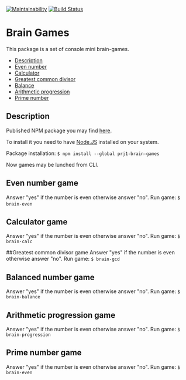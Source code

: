 [![Maintainability](https://api.codeclimate.com/v1/badges/229ad9333cb6a1b6117e/maintainability)](https://codeclimate.com/github/agrazh/project-lvl1-s308/maintainability)
[![Build Status](https://travis-ci.org/agrazh/project-lvl1-s308.svg?branch=master)](https://travis-ci.org/agrazh/project-lvl1-s308)

# Brain Games

This package is a set of console mini brain-games.
* [Description](#description)
* [Even number](#Even-number-game)
* [Calculator](#calc)
* [Greatest common divisor](#gcd)
* [Balance](#balance)
* [Arithmetic progression](#progression)
* [Prime number](#prime)

## Description
Published NPM package you may find [here](https://www.npmjs.com/package/prj1_brain_games).

To install it you need to have [Node.JS](https://nodejs.org) installed on your system.

Package installation: `$ npm install --global prj1-brain-games`

Now games may be lunched from CLI.

## Even number game
Answer "yes" if the number is even otherwise answer "no".
Run game: `$ brain-even`
![<gif here>](https://repo.github.io/project-lvl1-s308/even.gif)


## Calculator game
Answer "yes" if the number is even otherwise answer "no".
Run game: `$ brain-calc`

##Greatest common divisor game
Answer "yes" if the number is even otherwise answer "no".
Run game: `$ brain-gcd`

## Balanced number game
Answer "yes" if the number is even otherwise answer "no".
Run game: `$ brain-balance`

## Arithmetic progression game
Answer "yes" if the number is even otherwise answer "no".
Run game: `$ brain-progression`

## Prime number game
Answer "yes" if the number is even otherwise answer "no".
Run game: `$ brain-even`


